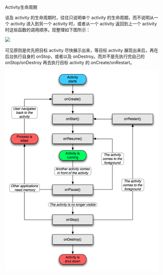 Activity生命周期

谈及 activity 的生命周期时，往往只说明单个 activity 的生命周期，而不说明从一个 activity 进入到另一个 activity 时，或者从一个 activity 返回到上一个 activity 时这些函数的调用顺序。现整理如下图所示：

![](:/dadd5b2ad5c7496faa39d3d2e4e92e36)

可见原则是优先把目标 activity 尽快展示出来，等目标 activity 展现出来后，再在后台执行自身的 onStop，或者以及 onDestroy。而并不是先执行完自己的 onStop/onDestroy 再去执行目标 activity 的 onCreate/onRestart。


![20858fd26251f5f544f7c77fcc0b161b.png](../../_resources/806a57b6e98a479f99131710590b44e3.png)

